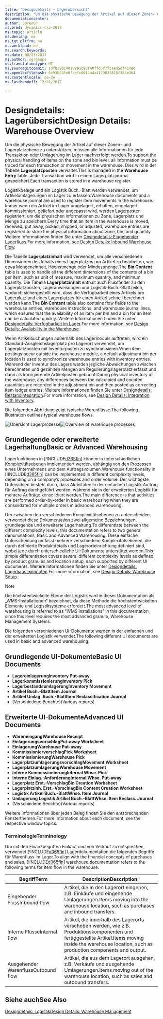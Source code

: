 ```yaml
---
title: "Designdetails – Lagerübersicht"
description: "Um die physische Bewegung der Artikel auf dieser Zonen- und Lagerplatzebene zu unterstützen, müssen alle Informationen für jede Transaktion oder Umlagerung im Lager nachverfolgt werden. Dies wird in der Tabelle **Lagerplatzposten** verwaltet. Jede Transaktion wird in einem Lagerplatzjournal gespeichert."
documentationcenter: 
author: SorenGP
ms.prod: dynamics-nav-2018
ms.topic: article
ms.devlang: na
ms.tgt_pltfrm: na
ms.workload: na
ms.search.keywords: 
ms.date: 08/23/2017
ms.author: sgroespe
ms.translationtype: HT
ms.sourcegitcommit: 1dfba8b14019991c95f40ffd5f7fbaed5df414eb
ms.openlocfilehash: 6e93b63fe6faefc601444a4179833818f384e364
ms.contentlocale: de-de
ms.lasthandoff: 12/01/2017

---
```

# <a name="design-details-warehouse-overview"></a><span data-ttu-id="3cfdf-105">Designdetails: Lagerübersicht</span><span class="sxs-lookup"><span data-stu-id="3cfdf-105">Design Details: Warehouse Overview</span></span>
<span data-ttu-id="3cfdf-106">Um die physische Bewegung der Artikel auf dieser Zonen- und Lagerplatzebene zu unterstützen, müssen alle Informationen für jede Transaktion oder Umlagerung im Lager nachverfolgt werden.</span><span class="sxs-lookup"><span data-stu-id="3cfdf-106">To support the physical handling of items on the zone and bin level, all information must be traced for each transaction or movement in the warehouse.</span></span> <span data-ttu-id="3cfdf-107">Dies wird in der Tabelle **Lagerplatzposten** verwaltet.</span><span class="sxs-lookup"><span data-stu-id="3cfdf-107">This is managed in the **Warehouse Entry** table.</span></span> <span data-ttu-id="3cfdf-108">Jede Transaktion wird in einem Lagerplatzjournal gespeichert.</span><span class="sxs-lookup"><span data-stu-id="3cfdf-108">Each transaction is stored in a warehouse register.</span></span>  

<span data-ttu-id="3cfdf-109">Logistikbelege und ein Logistik Buch.-Blatt werden verwendet, um Artikelumlagerungen im Lager zu erfassen.</span><span class="sxs-lookup"><span data-stu-id="3cfdf-109">Warehouse documents and a warehouse journal are used to register item movements in the warehouse.</span></span> <span data-ttu-id="3cfdf-110">Immer wenn ein Artikel im Lager umgelagert, erhalten, eingelagert, kommissioniert, geliefert oder angepasst wird, werden Lagerposten registriert, um die physischen Informationen zu Zone, Lagerplatz und Menge zu speichern.</span><span class="sxs-lookup"><span data-stu-id="3cfdf-110">Every time that an item in the warehouse is moved, received, put away, picked, shipped, or adjusted, warehouse entries are registered to store the physical information about zone, bin, and quantity.</span></span> <span data-ttu-id="3cfdf-111">Weitere Informationen finden Sie unter [Designdetails: Eingehender Lagerfluss](design-details-outbound-warehouse-flow.md).</span><span class="sxs-lookup"><span data-stu-id="3cfdf-111">For more information, see [Design Details: Inbound Warehouse Flow](design-details-outbound-warehouse-flow.md).</span></span>  

<span data-ttu-id="3cfdf-112">Die Tabelle **Lagerplatzinhalt** wird verwendet, um alle verschiedenen Dimensionen des Inhalts eines Lagerplatzes pro Artikel zu bearbeiten, wie etwa Mengeneinheit, Höchstmenge oder Mindestmenge.</span><span class="sxs-lookup"><span data-stu-id="3cfdf-112">The **Bin Content** table is used to handle all the different dimensions of the contents of a bin per item, such as unit of measure, maximum quantity, and minimum quantity.</span></span> <span data-ttu-id="3cfdf-113">Die Tabelle **Lagerplatzinhalt** enthält auch Flussfelder zu den Lagerplatzposten, Lageranweisungen und Logistik-Buch.-Blattzeilen, wodurch sichergestellt wird, dass die Verfügbarkeit eines Artikels pro Lagerplatz und eines Lagerplatzes für einen Artikel schnell berechnet werden kann.</span><span class="sxs-lookup"><span data-stu-id="3cfdf-113">The **Bin Content** table also contains flow fields to the warehouse entries, warehouse instructions, and warehouse journal lines, which ensures that the availability of an item per bin and a bin for an item can be calculated quickly.</span></span> <span data-ttu-id="3cfdf-114">Weitere Informationen finden Sie unter [Designdetails: Verfügbarkeit im Lager](design-details-availability-in-the-warehouse.md).</span><span class="sxs-lookup"><span data-stu-id="3cfdf-114">For more information, see [Design Details: Availability in the Warehouse](design-details-availability-in-the-warehouse.md).</span></span>  

<span data-ttu-id="3cfdf-115">Wenn Artikelbuchungen außerhalb des Lagermoduls auftreten, wird ein Standard-Ausgleichslagerplatz pro Lagerort verwendet, um Lagerplatzposten mit Inventurposten zu synchronisieren.</span><span class="sxs-lookup"><span data-stu-id="3cfdf-115">When item postings occur outside the warehouse module, a default adjustment bin per location is used to synchronize warehouse entries with inventory entries.</span></span> <span data-ttu-id="3cfdf-116">Während der Inventur des Lagers werden jegliche Abweichungen zwischen berechneten und gezählten Mengen am Regulierungslagerplatz erfasst und dann als korrigierende Artikelposten gebucht.</span><span class="sxs-lookup"><span data-stu-id="3cfdf-116">During physical inventory of the warehouse, any differences between the calculated and counted quantities are recorded in the adjustment bin and then posted as correcting item ledger entries.</span></span> <span data-ttu-id="3cfdf-117">Weitere Informationen finden Sie unter [Designdetails: Bestandintegration](design-details-integration-with-inventory.md).</span><span class="sxs-lookup"><span data-stu-id="3cfdf-117">For more information, see [Design Details: Integration with Inventory](design-details-integration-with-inventory.md).</span></span>  

<span data-ttu-id="3cfdf-118">Die folgenden Abbildung zeigt typische Warenflüsse.</span><span class="sxs-lookup"><span data-stu-id="3cfdf-118">The following illustration outlines typical warehouse flows.</span></span>  

<span data-ttu-id="3cfdf-119">![Übersicht Lagerprozesse](media/design_details_warehouse_management_overview.png "design_details_warehouse_management_overview")</span><span class="sxs-lookup"><span data-stu-id="3cfdf-119">![Overview of warehouse processes](media/design_details_warehouse_management_overview.png "design_details_warehouse_management_overview")</span></span>  

## <a name="basic-or-advanced-warehousing"></a><span data-ttu-id="3cfdf-120">Grundlegende oder erweiterte Lagerhaltung</span><span class="sxs-lookup"><span data-stu-id="3cfdf-120">Basic or Advanced Warehousing</span></span>  
<span data-ttu-id="3cfdf-121">Lagerfunktionen in [!INCLUDE[d365fin](includes/d365fin_md.md)] können in unterschiedlichen Komplexitätsebenen implementiert werden, abhängig von den Prozessen eines Unternehmens und dem Auftragsvolumen.</span><span class="sxs-lookup"><span data-stu-id="3cfdf-121">Warehouse functionality in [!INCLUDE[d365fin](includes/d365fin_md.md)] can be implemented in different complexity levels, depending on a company’s processes and order volume.</span></span> <span data-ttu-id="3cfdf-122">Der wichtigste Unterschied besteht darin, dass Aktivitäten in der einfachen Logistik Auftrag für Auftrag durchgeführt werden, während sie in der erweiterten Logistik für mehrere Aufträge konsolidiert werden.</span><span class="sxs-lookup"><span data-stu-id="3cfdf-122">The main difference is that activities are performed order-by-order in basic warehousing when they are consolidated for multiple orders in advanced warehousing.</span></span>  

 <span data-ttu-id="3cfdf-123">Um zwischen den verschiedenen Komplexitätsebenen zu unterscheiden, verwendet diese Dokumentation zwei allgemeine Bezeichnungen, grundlegende und erweiterte Lagerhaltung.</span><span class="sxs-lookup"><span data-stu-id="3cfdf-123">To differentiate between the different complexity levels, this documentation refers to two general denominations, Basic and Advanced Warehousing.</span></span> <span data-ttu-id="3cfdf-124">Diese einfache Unterscheidung umfasst mehrere verschiedene Komplexitätsebenen, die durch definierte Produktdetails und Lagerorteinrichtung definiert sind, wobei jede durch unterschiedliche UI-Dokumente unterstützt werden.</span><span class="sxs-lookup"><span data-stu-id="3cfdf-124">This simple differentiation covers several different complexity levels as defined by product granules and location setup, each supported by different UI documents.</span></span> <span data-ttu-id="3cfdf-125">Weitere Informationen finden Sie unter [Designdetails: Lagerhaus einrichten](design-details-warehouse-setup.md).</span><span class="sxs-lookup"><span data-stu-id="3cfdf-125">For more information, see [Design Details: Warehouse Setup](design-details-warehouse-setup.md).</span></span>  

> [!NOTE]  
>  <span data-ttu-id="3cfdf-126">Die höchstentwickelte Ebene der Logistik wird in dieser Dokumentation als „WMS-Installationen“ bezeichnet, da diese Methode die höchstentwickelten Elemente und Logistiksysteme erfordert.</span><span class="sxs-lookup"><span data-stu-id="3cfdf-126">The most advanced level of warehousing is referred to as “WMS installations” in this documentation, since this level requires the most advanced granule, Warehouse Management Systems.</span></span>  

 <span data-ttu-id="3cfdf-127">Die folgenden verschiedenen UI-Dokumente werden in der einfachen und der erweiterten Logistik verwendet.</span><span class="sxs-lookup"><span data-stu-id="3cfdf-127">The following different UI documents are used in basic and advanced warehousing.</span></span>  

## <a name="basic-ui-documents"></a><span data-ttu-id="3cfdf-128">Grundlegende UI-Dokumente</span><span class="sxs-lookup"><span data-stu-id="3cfdf-128">Basic UI Documents</span></span>  

-   <span data-ttu-id="3cfdf-129">**Lagereinlagerung**</span><span class="sxs-lookup"><span data-stu-id="3cfdf-129">**Inventory Put-away**</span></span>  
-   <span data-ttu-id="3cfdf-130">**Lagerkommissionierung**</span><span class="sxs-lookup"><span data-stu-id="3cfdf-130">**Inventory Pick**</span></span>  
-   <span data-ttu-id="3cfdf-131">**Lagerbestandsumlagerung**</span><span class="sxs-lookup"><span data-stu-id="3cfdf-131">**Inventory Movement**</span></span>  
-   <span data-ttu-id="3cfdf-132">**Artikel Buch.-Blatt**</span><span class="sxs-lookup"><span data-stu-id="3cfdf-132">**Item Journal**</span></span>  
-   <span data-ttu-id="3cfdf-133">**Artikel Umlag. Buch.-Blatt**</span><span class="sxs-lookup"><span data-stu-id="3cfdf-133">**Item Reclassification Journal**</span></span>  
-   <span data-ttu-id="3cfdf-134">(Verschiedene Berichte)</span><span class="sxs-lookup"><span data-stu-id="3cfdf-134">(Various reports)</span></span>  

## <a name="advanced-ui-documents"></a><span data-ttu-id="3cfdf-135">Erweiterte UI-Dokumente</span><span class="sxs-lookup"><span data-stu-id="3cfdf-135">Advanced UI Documents</span></span>  

-   <span data-ttu-id="3cfdf-136">**Wareneingang**</span><span class="sxs-lookup"><span data-stu-id="3cfdf-136">**Warehouse Receipt**</span></span>  
-   <span data-ttu-id="3cfdf-137">**Einlagerungsvorschlag**</span><span class="sxs-lookup"><span data-stu-id="3cfdf-137">**Put-away Worksheet**</span></span>  
-   <span data-ttu-id="3cfdf-138">**Einlagerung**</span><span class="sxs-lookup"><span data-stu-id="3cfdf-138">**Warehouse Put-away**</span></span>  
-   <span data-ttu-id="3cfdf-139">**Kommissioniervorschlag**</span><span class="sxs-lookup"><span data-stu-id="3cfdf-139">**Pick Worksheet**</span></span>  
-   <span data-ttu-id="3cfdf-140">**Kommissionierung**</span><span class="sxs-lookup"><span data-stu-id="3cfdf-140">**Warehouse Pick**</span></span>  
-   <span data-ttu-id="3cfdf-141">**Lagerplatzumlagerungsvorschlag**</span><span class="sxs-lookup"><span data-stu-id="3cfdf-141">**Movement Worksheet**</span></span>  
-   <span data-ttu-id="3cfdf-142">**Lagerplatzumlagerung**</span><span class="sxs-lookup"><span data-stu-id="3cfdf-142">**Warehouse Movement**</span></span>  
-   <span data-ttu-id="3cfdf-143">**Interne Kommissionierung**</span><span class="sxs-lookup"><span data-stu-id="3cfdf-143">**Internal Whse. Pick**</span></span>  
-   <span data-ttu-id="3cfdf-144">**Interne Einlag.-Anforderung**</span><span class="sxs-lookup"><span data-stu-id="3cfdf-144">**Internal Whse. Put-away**</span></span>  
-   <span data-ttu-id="3cfdf-145">**Lagerplatz Erst.-Vorschlag**</span><span class="sxs-lookup"><span data-stu-id="3cfdf-145">**Bin Creation Worksheet**</span></span>  
-   <span data-ttu-id="3cfdf-146">**Lagerplatzinh. Erst.-Vorschlag**</span><span class="sxs-lookup"><span data-stu-id="3cfdf-146">**Bin Content Creation Worksheet**</span></span>  
-   <span data-ttu-id="3cfdf-147">**Logistik Artikel Buch.-Blatt**</span><span class="sxs-lookup"><span data-stu-id="3cfdf-147">**Whse. Item Journal**</span></span>  
-   <span data-ttu-id="3cfdf-148">**Umlagerung Logistik Artikel Buch.-Blatt**</span><span class="sxs-lookup"><span data-stu-id="3cfdf-148">**Whse. Item Reclass. Journal**</span></span>  
-   <span data-ttu-id="3cfdf-149">(Verschiedene Berichte)</span><span class="sxs-lookup"><span data-stu-id="3cfdf-149">(Various reports)</span></span>  

<span data-ttu-id="3cfdf-150">Weitere Informationen über jeden Beleg finden Sie den entsprechenden Fensterthemen.</span><span class="sxs-lookup"><span data-stu-id="3cfdf-150">For more information about each document, see the respective window topics.</span></span>  

### <a name="terminology"></a><span data-ttu-id="3cfdf-151">Terminologie</span><span class="sxs-lookup"><span data-stu-id="3cfdf-151">Terminology</span></span>  
<span data-ttu-id="3cfdf-152">Um mit den Finanzbegriffen Einkauf und von Verkauf zu entsprechen, verwendet [!INCLUDE[d365fin](includes/d365fin_md.md)] Lagerdokumentation die folgenden Begriffe für Warenfluss im Lager.</span><span class="sxs-lookup"><span data-stu-id="3cfdf-152">To align with the financial concepts of purchases and sales, [!INCLUDE[d365fin](includes/d365fin_md.md)] warehouse documentation refers to the following terms for item flow in the warehouse.</span></span>  

|<span data-ttu-id="3cfdf-153">Begriff</span><span class="sxs-lookup"><span data-stu-id="3cfdf-153">Term</span></span>|<span data-ttu-id="3cfdf-154">Description</span><span class="sxs-lookup"><span data-stu-id="3cfdf-154">Description</span></span>|  
|----------|---------------------------------------|  
|<span data-ttu-id="3cfdf-155">Eingehender Fluss</span><span class="sxs-lookup"><span data-stu-id="3cfdf-155">Inbound flow</span></span>|<span data-ttu-id="3cfdf-156">Artikel, die in den Lagerort eingehen, z.B. Einkäufe und eingehende Umlagerungen.</span><span class="sxs-lookup"><span data-stu-id="3cfdf-156">Items moving into the warehouse location, such as purchases and inbound transfers.</span></span>|  
|<span data-ttu-id="3cfdf-157">Interne Flüsse</span><span class="sxs-lookup"><span data-stu-id="3cfdf-157">Internal flow</span></span>|<span data-ttu-id="3cfdf-158">Artikel, die innerhalb des Lagerorts verschoben werden, wie z.B. Produktionskomponenten und fertiggestellte Artikel.</span><span class="sxs-lookup"><span data-stu-id="3cfdf-158">Items moving inside the warehouse location, such as production components and output.</span></span>|  
|<span data-ttu-id="3cfdf-159">Ausgehender Warenfluss</span><span class="sxs-lookup"><span data-stu-id="3cfdf-159">Outbound flow</span></span>|<span data-ttu-id="3cfdf-160">Artikel, die aus dem Lagerort ausgehen, z.B. Verkäufe und ausgehende Umlagerungen.</span><span class="sxs-lookup"><span data-stu-id="3cfdf-160">Items moving out of the warehouse location, such as sales and outbound transfers.</span></span>|  

## <a name="see-also"></a><span data-ttu-id="3cfdf-161">Siehe auch</span><span class="sxs-lookup"><span data-stu-id="3cfdf-161">See Also</span></span>  
 [<span data-ttu-id="3cfdf-162">Designdetails: Logistik</span><span class="sxs-lookup"><span data-stu-id="3cfdf-162">Design Details: Warehouse Management</span></span>](design-details-warehouse-management.md)

